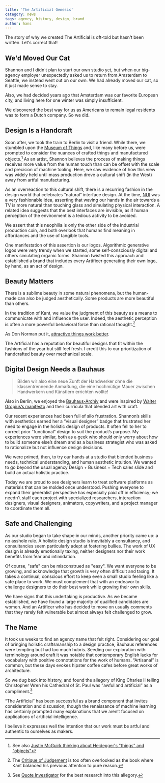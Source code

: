 ```yaml
---
title: 'The Artificial Genesis'
category: news
tags: agency, history, design, brand
author: hans
---
```


The story of why we created The Artificial is oft-told but hasn't been written. Let's correct that!

## We'd Moved Our Cat

Shannon and I didn't plan to start our own studio yet, but when our big-agency employer unexpectedly asked us to return from Amsterdam to Seattle, we instead went out on our own. We had already moved our cat, so it just made sense to stay.

Also, we had decided years ago that Amsterdam was our favorite European city, and living here for one winter was simply insufficient.

We discovered the best way for us as Americans to remain legal residents was to form a Dutch company. So we did.

## Design Is a Handcraft

Soon after, we took the train to Berlin to visit a friend. While there, we stumbled upon the [Museum of Things](http://www.museumderdinge.org/institution/historical-key-topic) and, like many before us, were prompted to consider the nuances of crafted things and manufactured objects.[^dinge] As an artist, Shannon believes the process of making things receives more value from the human touch than can be offset with the scale and precision of machine tooling. Here, we saw evidence of how this view was widely held until mass production drove a cultural shift (in the West) away from artful manufacturing.

[^dinge]: See also [Justin McGuirk thinking about Heidegger's "things" and "objects"](https://www.theguardian.com/artanddesign/2012/sep/17/dangerous-design-museum-of-things)

As an overreaction to this cultural shift, there is a recurring fashion in the design world that celebrates “natural” interface design. At the time, [NUI](https://en.wikipedia.org/wiki/Natural_user_interface) was a very fashionable idea, asserting that waving our hands in the air towards a TV is more natural than touching glass and simulating physical interaction. A related idea suggests that the best interfaces are invisible, as if human perception of the environment is a tedious activity to be avoided.

We assert that this neophilia is only the other side of the industrial production coin, and both overlook that humans find meaning in affordances and the use of tangible tools.

One manifestation of this assertion is our logos. Algorithmic generative logos were very trendy when we started, some self-consciously digital and others simulating organic forms. Shannon twisted this approach and established a brand that includes every Artificer generating their own logo, by hand, as an act of design.

## Beauty Matters

There is a sublime beauty in some natural phenomena, but the human-made can also be judged aesthetically. Some products are more beautiful than others.

In the tradition of Kant, we value the judgment of this beauty as a means to communicate with and influence the user. Indeed, the aesthetic perception is often a more powerful behavioral force than rational thought.[^kant]

[^kant]: The [Critique of Judgement](http://www.iep.utm.edu/kantaest) is too often overlooked as the book where Kant balanced his previous attention to pure reason.

As Don Norman put it, [attractive things work better](http://www.jnd.org/dn.mss/emotion_design.html).

The Artificial has a reputation for beautiful designs that fit within the fashions of the year but still feel fresh. I credit this to our prioritization of handcrafted beauty over mechanical scale.

## Digital Design Needs a Bauhaus

> Bilden wir also eine neue Zunft der Handwerker ohne die klassentrennende Anmaßung, die eine hochmütige Mauer zwischen Handwerkern und Künstlern errichten wollte!

Also in Berlin, we enjoyed the [Bauhaus-Archiv](https://www.bauhaus.de/) and were inspired by [Walter Gropius‘s manifesto](https://www.bauhaus100.de/en/past/works/education/manifest-und-programm-des-staatlichen-bauhauses/index.html) and their curricula that blended art with craft.

[^flat]: There are some who have thought to apply Bauhaus principles to digital design as “authentically digital” [aesthetic simplification](http://johnnyholland.org/2011/04/the-ixd-bauhaus-what-happens-next/) with a distaste for “ornament”. We discern a more [descriptive interpretation](https://www.smashingmagazine.com/2010/03/does-form-follow-function/) of the their adopted mantra “form follows function” that elevates function without demeaning the (Kantian) aesthetic experience.

Our recent experiences had been full of silo frustration. Shannon’s skills with aesthetics earned her a “visual designer” badge that frustrated her need to engage in the holistic design of products. It often fell to her to correct prior “functional” design to suit the product’s purpose. My experiences were similar, both as a geek who should only worry about how to build someone else’s dream and as a business strategist who was asked to rationalize but not influence design decisions.

We were primed, then, to try our hands at a studio that blended business needs, technical understanding, and human aesthetic intuition. We wanted to go beyond the usual agency Design + Business + Tech sales slide and build an actual holistic practice.

Today we are proud to see designers learn to treat software platforms as materials that can be molded once understood. Pushing everyone to expand their generalist perspective has especially paid off in efficiency; we needn't staff each project with specialized researchers, interaction designers, visual designers, animators, copywriters, and a project manager to coordinate them all.

## Safe and Challenging

As our studio began to take shape in our minds, another priority came up: a no asshole rule. A holistic design studio is inevitably a consultancy, and consultancies seem particularly adept at fostering bullies. The work of UX design is already emotionally taxing, neither designers nor their work benefits from fear and intimidation.

Of course, "safe" can be misconstrued as "easy". We want everyone to be growing, and acknowledge that growth is very often difficult and taxing. It takes a continual, conscious effort to keep even a small studio feeling like a safe place to work. We must complement that with an endeavor to challenge designers to do their best work while growing their own skills.

We have signs that this undertaking is productive. As we became established, we have found a large majority of qualified candidates are women. And an Artificer who has decided to move on usually comments that they rarely felt vulnerable but almost always felt challenged to grow.

## The Name

It took us weeks to find an agency name that felt right. Considering our goal of bringing holistic craftsmanship to a design practice, Bauhaus references were tempting but had too much hubris. Seeding our exploration with terminology around craft it was notable that contemporary English lacks for vocabulary with positive connotations for the work of humans. “Artisanal” is common, but these days evokes hipster coffee cafes before great works of architecture.

So we dug back into history, and found the allegory of King Charles II telling Christopher Wren his Cathedral of St. Paul was “awful and artificial” as a compliment.[^wren]

[^wren]: See [Quote Investigator](http://quoteinvestigator.com/2012/10/31/st-pauls-cathedral/) for the best research into this allegory.

“The Artificial” has been successful as a brand component that invites consideration and discussion, though the renaissance of machine learning has certainly prompted many explanations that we aren’t focused on applications of artificial intelligence.

I believe it expresses well the intention that our work must be artful and authentic to ourselves as makers.
